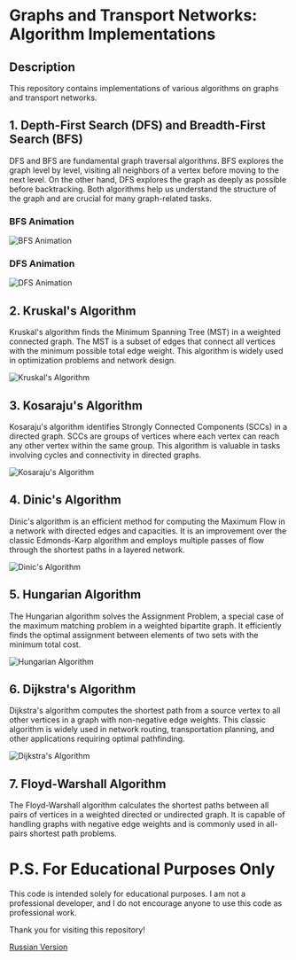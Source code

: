# Graphs and Transport Networks: Algorithm Implementations

## Description
This repository contains implementations of various algorithms on graphs and transport networks.

## 1. Depth-First Search (DFS) and Breadth-First Search (BFS)
DFS and BFS are fundamental graph traversal algorithms. BFS explores the graph level by level, visiting all neighbors of a vertex before moving to the next level. On the other hand, DFS explores the graph as deeply as possible before backtracking. Both algorithms help us understand the structure of the graph and are crucial for many graph-related tasks.

### BFS Animation
![BFS Animation](https://upload.wikimedia.org/wikipedia/commons/5/5d/Breadth-First-Search-Algorithm.gif)

### DFS Animation
![DFS Animation](https://upload.wikimedia.org/wikipedia/commons/7/7f/Depth-First-Search.gif)

## 2. Kruskal's Algorithm
Kruskal's algorithm finds the Minimum Spanning Tree (MST) in a weighted connected graph. The MST is a subset of edges that connect all vertices with the minimum possible total edge weight. This algorithm is widely used in optimization problems and network design.

![Kruskal's Algorithm](https://media.proglib.io/posts/2020/09/08/574ff16387ff1b2ec365db1c75fa7ce4.gif)

## 3. Kosaraju's Algorithm
Kosaraju's algorithm identifies Strongly Connected Components (SCCs) in a directed graph. SCCs are groups of vertices where each vertex can reach any other vertex within the same group. This algorithm is valuable in tasks involving cycles and connectivity in directed graphs.

![Kosaraju's Algorithm](https://media.proglib.io/wp-uploads/-000//1/597791923c2e0_UvC39m2.gif)

## 4. Dinic's Algorithm
Dinic's algorithm is an efficient method for computing the Maximum Flow in a network with directed edges and capacities. It is an improvement over the classic Edmonds-Karp algorithm and employs multiple passes of flow through the shortest paths in a layered network.

![Dinic's Algorithm](https://media.proglib.io/posts/2020/09/08/06c0a8bbb4502b55e1b4707e397bc7f4.gif)

## 5. Hungarian Algorithm
The Hungarian algorithm solves the Assignment Problem, a special case of the maximum matching problem in a weighted bipartite graph. It efficiently finds the optimal assignment between elements of two sets with the minimum total cost.

![Hungarian Algorithm](https://media.proglib.io/posts/2020/09/08/93919687e795c90c971bdf641d0cfb0a.gif)

## 6. Dijkstra's Algorithm
Dijkstra's algorithm computes the shortest path from a source vertex to all other vertices in a graph with non-negative edge weights. This classic algorithm is widely used in network routing, transportation planning, and other applications requiring optimal pathfinding.

![Dijkstra's Algorithm](https://du-blog.ru/media/Dijkstra_Animation.gif)

## 7. Floyd-Warshall Algorithm
The Floyd-Warshall algorithm calculates the shortest paths between all pairs of vertices in a weighted directed or undirected graph. It is capable of handling graphs with negative edge weights and is commonly used in all-pairs shortest path problems.

# P.S. For Educational Purposes Only
This code is intended solely for educational purposes. I am not a professional developer, and I do not encourage anyone to use this code as professional work.

Thank you for visiting this repository!

[Russian Version](./README.md)
